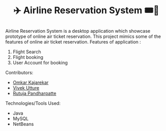 # <p align="center">✈️ Airline Reservation System 🎟️🎫</p>
Airline Reservation System is a desktop application which showcase prototype of online air ticket reservation. This project mimics some of the features of online air ticket reservation.
Features of application :
1. Flight Search
2. Flight booking
3. User Account for booking


Contributors: 
 - [Omkar Kajarekar](https://github.com/omkarkajarekar)
 - [Vivek Utture](https://github.com/vivekutture)
 - [Rutuja Pandharpatte](https://github.com/RutujaPandharpatte)
 
 
Technologies/Tools Used:

- Java
- MySQL
- NetBeans
